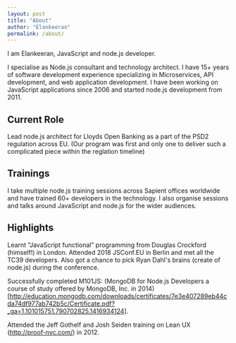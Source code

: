 ```yaml
---
layout: post
title: "About"
author: "Elankeeran"
permalink: /about/
---
```


I am Elankeeran, JavaScript and node.js developer.

I specialise as Node.js consultant and technology architect.
I have 15+ years of software development experience specializing in Microservices, API development, and web application development. 
I have been working on JavaScript applications since 2006 and started node.js development from 2011.

## Current Role ##
Lead node.js architect for Lloyds Open Banking as a part of the PSD2 regulation across EU.
(Our program was first and only one to deliver such a complicated piece within the reglation timeline)

## Trainings ##
I take multiple node.js training sessions across Sapient offices worldwide and have trained 60+ developers in the technology. 
I also organise sessions and talks around JavaScript and node.js for the wider audiences.

## Highlights ##
Learnt “JavaScript functional” programming from Douglas Crockford (himself!) in London.
Attended 2018 JSConf.EU in Berlin and met all the TC39 developers. 
Also got a chance to pick Ryan Dahl's brains (create of node.js) during the conference. 

Successfully completed M101JS: (MongoDB for Node.js Developers a course of study offered by MongoDB, Inc. in 2014)[http://education.mongodb.com/downloads/certificates/7e3e407289eb44cda74df977ab742b5c/Certificate.pdf?_ga=1.101015751.790702825.1416934124].

Attended the Jeff Gothelf and Josh Seiden  training on Lean UX (http://proof-nyc.com/) in 2012.
 
 
